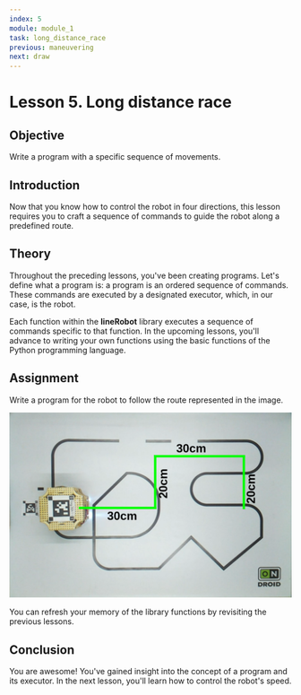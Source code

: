 ```yaml
---
index: 5
module: module_1
task: long_distance_race
previous: maneuvering
next: draw
---
```


# Lesson 5. Long distance race

## Objective

Write a program with a specific sequence of movements.

## Introduction

Now that you know how to control the robot in four directions, this lesson requires you to craft a sequence of commands to guide the robot along a predefined route.

## Theory

Throughout the preceding lessons, you've been creating programs. Let's define what a program is: a program is an ordered sequence of commands. These commands are executed by a designated executor, which, in our case, is the robot.

Each function within the **lineRobot** library executes a sequence of commands specific to that function. In the upcoming lessons, you'll advance to writing your own functions using the basic functions of the Python programming language.

## Assignment

Write a program for the robot to follow the route represented in the image.

![trajectory](https://github.com/autolab-fi/line-robot-curriculum/blob/main/images/module_1/trajectory.png?raw=true)

You can refresh your memory of the library functions by revisiting the previous lessons.

## Conclusion

You are awesome! You've gained insight into the concept of a program and its executor. In the next lesson, you'll learn how to control the robot's speed.
